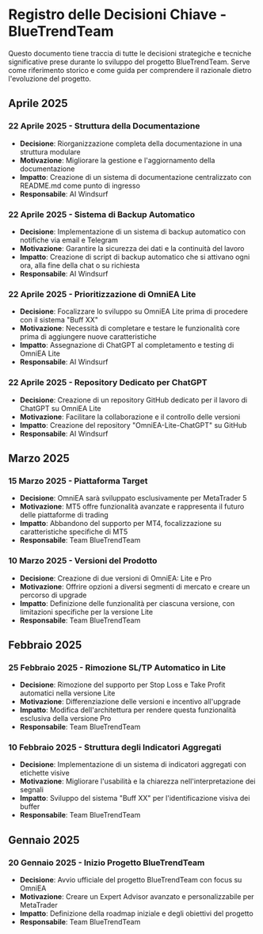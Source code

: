 # Registro delle Decisioni Chiave - BlueTrendTeam

Questo documento tiene traccia di tutte le decisioni strategiche e tecniche significative prese durante lo sviluppo del progetto BlueTrendTeam. Serve come riferimento storico e come guida per comprendere il razionale dietro l'evoluzione del progetto.

## Aprile 2025

### 22 Aprile 2025 - Struttura della Documentazione
- **Decisione**: Riorganizzazione completa della documentazione in una struttura modulare
- **Motivazione**: Migliorare la gestione e l'aggiornamento della documentazione
- **Impatto**: Creazione di un sistema di documentazione centralizzato con README.md come punto di ingresso
- **Responsabile**: AI Windsurf

### 22 Aprile 2025 - Sistema di Backup Automatico
- **Decisione**: Implementazione di un sistema di backup automatico con notifiche via email e Telegram
- **Motivazione**: Garantire la sicurezza dei dati e la continuità del lavoro
- **Impatto**: Creazione di script di backup automatico che si attivano ogni ora, alla fine della chat o su richiesta
- **Responsabile**: AI Windsurf

### 22 Aprile 2025 - Prioritizzazione di OmniEA Lite
- **Decisione**: Focalizzare lo sviluppo su OmniEA Lite prima di procedere con il sistema "Buff XX"
- **Motivazione**: Necessità di completare e testare le funzionalità core prima di aggiungere nuove caratteristiche
- **Impatto**: Assegnazione di ChatGPT al completamento e testing di OmniEA Lite
- **Responsabile**: AI Windsurf

### 22 Aprile 2025 - Repository Dedicato per ChatGPT
- **Decisione**: Creazione di un repository GitHub dedicato per il lavoro di ChatGPT su OmniEA Lite
- **Motivazione**: Facilitare la collaborazione e il controllo delle versioni
- **Impatto**: Creazione del repository "OmniEA-Lite-ChatGPT" su GitHub
- **Responsabile**: AI Windsurf

## Marzo 2025

### 15 Marzo 2025 - Piattaforma Target
- **Decisione**: OmniEA sarà sviluppato esclusivamente per MetaTrader 5
- **Motivazione**: MT5 offre funzionalità avanzate e rappresenta il futuro delle piattaforme di trading
- **Impatto**: Abbandono del supporto per MT4, focalizzazione su caratteristiche specifiche di MT5
- **Responsabile**: Team BlueTrendTeam

### 10 Marzo 2025 - Versioni del Prodotto
- **Decisione**: Creazione di due versioni di OmniEA: Lite e Pro
- **Motivazione**: Offrire opzioni a diversi segmenti di mercato e creare un percorso di upgrade
- **Impatto**: Definizione delle funzionalità per ciascuna versione, con limitazioni specifiche per la versione Lite
- **Responsabile**: Team BlueTrendTeam

## Febbraio 2025

### 25 Febbraio 2025 - Rimozione SL/TP Automatico in Lite
- **Decisione**: Rimozione del supporto per Stop Loss e Take Profit automatici nella versione Lite
- **Motivazione**: Differenziazione delle versioni e incentivo all'upgrade
- **Impatto**: Modifica dell'architettura per rendere questa funzionalità esclusiva della versione Pro
- **Responsabile**: Team BlueTrendTeam

### 10 Febbraio 2025 - Struttura degli Indicatori Aggregati
- **Decisione**: Implementazione di un sistema di indicatori aggregati con etichette visive
- **Motivazione**: Migliorare l'usabilità e la chiarezza nell'interpretazione dei segnali
- **Impatto**: Sviluppo del sistema "Buff XX" per l'identificazione visiva dei buffer
- **Responsabile**: Team BlueTrendTeam

## Gennaio 2025

### 20 Gennaio 2025 - Inizio Progetto BlueTrendTeam
- **Decisione**: Avvio ufficiale del progetto BlueTrendTeam con focus su OmniEA
- **Motivazione**: Creare un Expert Advisor avanzato e personalizzabile per MetaTrader
- **Impatto**: Definizione della roadmap iniziale e degli obiettivi del progetto
- **Responsabile**: Team BlueTrendTeam
